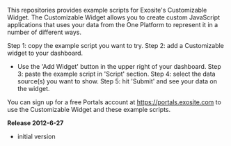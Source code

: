 This repositories provides example scripts for Exosite's Customizable Widget. The Customizable Widget allows you to create custom JavaScript applications that uses your data from the One Platform to represent it in a number of different ways. 

Step 1: copy the example script you want to try. 
Step 2: add a Customizable widget to your dashboard. 
* Use the 'Add Widget' button in the upper right of your dashboard. 
Step 3: paste the example script in 'Script' section. 
Step 4: select the data source(s) you want to show. 
Step 5: hit 'Submit' and see your data on the widget. 

You can sign up for a free Portals account at https://portals.exosite.com to use the Customizable Widget and these example scripts. 

**Release 2012-6-27**
- initial version
